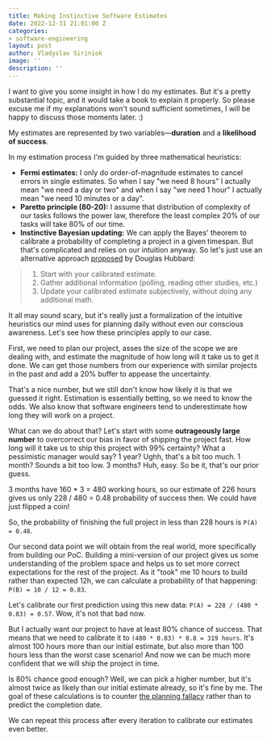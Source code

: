 ```yaml
---
title: Making Instinctive Software Estimates
date: 2022-12-31 21:01:00 Z
categories:
- software-engineering
layout: post
author: Vladyslav Siriniok
image: ''
description: ''
---
```


I want to give you some insight in how I do my estimates. But it's a pretty substantial topic, and it would take a book to explain it properly. So please excuse me if my explanations won't sound sufficient sometimes, I will be happy to discuss those moments later. :)

My estimates are represented by two variables—**duration** and a **likelihood of success**.

In my estimation process I'm guided by three mathematical heuristics:
  - **Fermi estimates:** I only do order-of-magnitude estimates to cancel errors in single estimates. So when I say "we need 8 hours" I actually mean "we need a day or two" and when I say "we need 1 hour" I actually mean "we need 10 minutes or a day".
  - **Paretto principle (80-20):** I assume that distribution of complexity of our tasks follows the power law, therefore the least complex 20% of our tasks will take 80% of our time. 
  - **Instinctive Bayesian updating:** We can apply the Bayes' theorem to calibrate a probability of completing a project in a given timespan. But that's complicated and relies on our intuition anyway. So let's just use an alternative approach [proposed](https://www.lesswrong.com/posts/ybYBCK9D7MZCcdArB/how-to-measure-anything#Bayes) by Douglas Hubbard:
  > 1. Start with your calibrated estimate.
  > 2. Gather additional information (polling, reading other studies, etc.)
  > 3. Update your calibrated estimate subjectively, without doing any additional math.

It all may sound scary, but it's really just a formalization of the intuitive heuristics our mind uses for planning daily without even our conscious awareness. Let's see how these principles apply to our case.

First, we need to plan our project, asses the size of the scope we are dealing with, and estimate the magnitude of how long will it take us to get it done. We can get those numbers from our experience with similar projects in the past and add a 20% buffer to appease the uncertainty.

That's a nice number, but we still don't know how likely it is that we guessed it right. Estimation is essentially betting, so we need to know the odds. We also know that software engineers tend to underestimate how long they will work on a project.

What can we do about that? Let's start with some **outrageously large number** to overcorrect our bias in favor of shipping the project fast. How long will it take us to ship this project with 99% certainty? What a pessimistic manager would say? 1 year? Ughh, that's a bit too much. 1 month? Sounds a bit too low. 3 months? Huh, easy. So be it, that's our prior guess.

3 months have 160 * 3 = 480 working hours, so our estimate of 226 hours gives us only 228 / 480 = 0.48 probability of success then. We could have just flipped a coin!

So, the probability of finishing the full project in less than 228 hours is `P(A) = 0.48`.

Our second data point we will obtain from the real world, more specifically from building our PoC. Building a mini-version of our project gives us some understanding of the problem space and helps us to set more correct expectations for the rest of the project. As it "took" me 10 hours to build rather than expected 12h, we can calculate a probability of that happening: `P(B) = 10 / 12 = 0.83`.

Let's calibrate our first prediction using this new data: `P(A) = 228 / (480 * 0.83) = 0.57`. Wow, it's not that bad now.

But I actually want our project to have at least 80% chance of success. That means that we need to calibrate it to `(480 * 0.83) * 0.8 = 319 hours`. It's almost 100 hours more than our initial estimate, but also more than 100 hours less than the worst case scenario! And now we can be much more confident that we will ship the project in time.

Is 80% chance good enough? Well, we can pick a higher number, but it's almost twice as likely than our initial estimate already, so it's fine by me. The goal of these calculations is to counter [the planning fallacy](https://en.wikipedia.org/wiki/Planning_fallacy) rather than to predict the completion date.

We can repeat this process after every iteration to calibrate our estimates even better.
